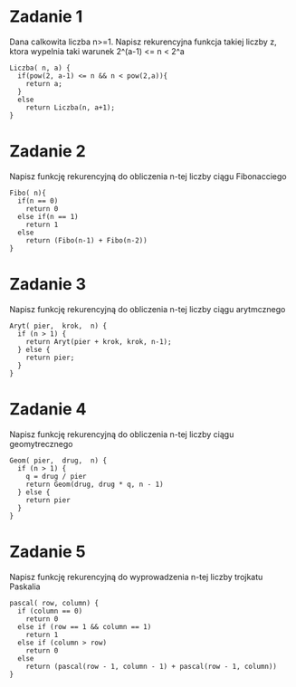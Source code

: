 # Zadanie 1
Dana calkowita liczba n>=1. Napisz rekurencyjna funkcja takiej liczby z, ktora wypelnia taki warunek 2^(a-1) <= n < 2^a

```
Liczba( n, a) {
  if(pow(2, a-1) <= n && n < pow(2,a)){
    return a;
  }
  else
    return Liczba(n, a+1);
}
```


# Zadanie 2
Napisz funkcję rekurencyjną do obliczenia n-tej liczby ciągu Fibonacciego

```
Fibo( n){
  if(n == 0)
    return 0
  else if(n == 1)
    return 1
  else
    return (Fibo(n-1) + Fibo(n-2))
}
```

# Zadanie 3
Napisz funkcję rekurencyjną do obliczenia n-tej liczby ciągu arytmcznego

```
Aryt( pier,  krok,  n) {
  if (n > 1) {
    return Aryt(pier + krok, krok, n-1);
  } else {
    return pier;
  }
}
```

# Zadanie 4
Napisz funkcję rekurencyjną do obliczenia n-tej liczby ciągu geomytrecznego

```
Geom( pier,  drug,  n) {
  if (n > 1) {
    q = drug / pier
    return Geom(drug, drug * q, n - 1)
  } else {
    return pier
  }
}
```

# Zadanie 5
Napisz funkcję rekurencyjną do wyprowadzenia n-tej liczby trojkatu Paskalia

```
pascal( row, column) {
  if (column == 0)
    return 0
  else if (row == 1 && column == 1)
    return 1
  else if (column > row)
    return 0
  else
    return (pascal(row - 1, column - 1) + pascal(row - 1, column))
}
```

